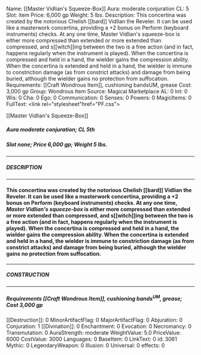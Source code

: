 Name: [[Master Vidlian's Squeeze-Box]]
Aura: moderate conjuration
CL: 5
Slot: item
Price: 6,000 gp
Weight: 5 lbs.
Description: This concertina was created by the notorious Chelish [[bard]] Vidlian the Reveler. It can be used like a masterwork concertina, providing a +2 bonus on Perform (keyboard instruments) checks. At any one time, Master Vidlian's squeeze-box is either more compressed than extended or more extended than compressed, and s[[witch]]ing between the two is a free action (and in fact, happens regularly when the instrument is played). When the concertina is compressed and held in a hand, the wielder gains the compression ability. When the concertina is extended and held in a hand, the wielder is immune to constriction damage (as from constrict attacks) and damage from being buried, although the wielder gains no protection from suffocation.
Requirements: [[Craft Wondrous Item]], cushioning bandsUM, grease
Cost: 3,000 gp
Group: Wondrous Item
Source: Magical Marketplace
AL: 0
Int: 0
Wis: 0
Cha: 0
Ego: 0
Communication: 0
Senses: 0
Powers: 0
MagicItems: 0
FullText: <link rel="stylesheet"href="PF.css"><div class="heading"><p class="alignleft">[[Master Vidlian's Squeeze-Box]]</p><div style="clear: both;"></div></div><div><h5><b>Aura </b>moderate conjuration; <b>CL </b>5th</h5><h5><b>Slot </b>none; <b>Price </b>6,000 gp; <b>Weight </b>5 lbs.</h5></div><hr/><div><h5><b>DESCRIPTION</b></h5></div><hr/><div><h4><p>This concertina was created by the notorious Chelish [[bard]] Vidlian the Reveler. It can be used like a masterwork concertina, providing a +2 bonus on Perform (keyboard instruments) checks. At any one time, <i>Master Vidlian's squeeze-box</i> is either more compressed than extended or more extended than compressed, and s[[witch]]ing between the two is a free action (and in fact, happens regularly when the instrument is played). When the concertina is compressed and held in a hand, the wielder gains the compression ability. When the concertina is extended and held in a hand, the wielder is immune to constriction damage (as from constrict attacks) and damage from being buried, although the wielder gains no protection from suffocation.</p></h4></div><hr/><div><h5><b>CONSTRUCTION</b></h5></div><hr/><div><h5><b>Requirements </b>[[Craft Wondrous Item]], <i>cushioning bands<sup>UM</sup></i>, <i>grease</i>; <b>Cost </b>3,000 gp</h5></div>
[[Destruction]]: 0
MinorArtifactFlag: 0
MajorArtifactFlag: 0
Abjuration: 0
Conjuration: 1
[[Divination]]: 0
Enchantment: 0
Evocation: 0
Necromancy: 0
Transmutation: 0
AuraStrength: moderate
WeightValue: 5.0
PriceValue: 6000
CostValue: 3000
Languages: 0
BaseItem: 0
LinkText: 0
id: 3061
Mythic: 0
LegendaryWeapon: 0
Illusion: 0
Universal: 0
effects: 0
